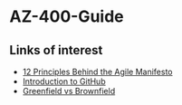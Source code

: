 # AZ-400-Guide

## Links of interest
- [12 Principles Behind the Agile Manifesto](https://www.agilealliance.org/agile101/12-principles-behind-the-agile-manifesto/)
- [Introduction to GitHub](https://learn.microsoft.com/en-us/training/modules/introduction-to-github/)
- [Greenfield vs Brownfield](https://successive.cloud/greenfield-vs-brownfield-development-which-strategy-is-right-for-you/)


<!-- https://learn.microsoft.com/en-gb/azure/devops/boards/github/connect-to-github?view=azure-devops


https://www.youtube.com/watch?v=QsJdFkMKLN0
https://github.com/MicrosoftLearning/AZ400-DesigningandImplementingMicrosoftDevOpsSolutions
https://microsoftlearning.github.io/AZ400-DesigningandImplementingMicrosoftDevOpsSolutions/Instructions/Labs/AZ400_M00_Validate_lab_environment.html
https://microsoftlearning.github.io/AZ400-DesigningandImplementingMicrosoftDevOpsSolutions/Instructions/Labs/AZ400_M01_L01_Agile_Planning_and_Portfolio_Management_with_Azure_Boards.html


https://microsoftlearning.github.io/AZ400-DesigningandImplementingMicrosoftDevOpsSolutions/



1. https://learn.microsoft.com/en-us/training/modules/describe-types-of-source-control-systems/7-describe-working-git-locally
2. https://learn.microsoft.com/en-us/training/modules/manage-git-branches-workflows/4-explore-git-branch-model-for-continuous-delivery
3. https://learn.microsoft.com/en-us/training/modules/collaborate-pull-requests-azure-repos/3-ex 
4. 
5. https://azuredevopslabs.com//labs/java/sonarqube/
https://azuredevopslabs.com/
https://azuredevopslabs.com//labs/azuredevops/sonarcloud/

https://www.sonarsource.com/products/sonarcloud/

https://git-lfs.com/
https://github.com/newren/git-filter-repo

-->